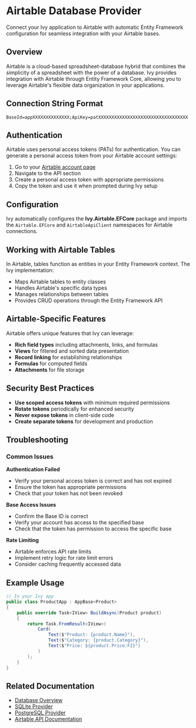 # Airtable Database Provider

<Ingress>
Connect your Ivy application to Airtable with automatic Entity Framework configuration for seamless integration with your Airtable bases.
</Ingress>

## Overview

Airtable is a cloud-based spreadsheet-database hybrid that combines the simplicity of a spreadsheet with the power of a database. Ivy provides integration with Airtable through Entity Framework Core, allowing you to leverage Airtable's flexible data organization in your applications.

## Connection String Format

```text
BaseId=appXXXXXXXXXXXXXX;ApiKey=patXXXXXXXXXXXXXXXXXXXXXXXXXXXXXXXXXX
```

## Authentication

Airtable uses personal access tokens (PATs) for authentication. You can generate a personal access token from your Airtable account settings:

1. Go to your [Airtable account page](https://airtable.com/account)
2. Navigate to the API section
3. Create a personal access token with appropriate permissions
4. Copy the token and use it when prompted during Ivy setup

## Configuration

Ivy automatically configures the **Ivy.Airtable.EFCore** package and imports the `Airtable.EFCore` and `AirtableApiClient` namespaces for Airtable connections.

## Working with Airtable Tables

In Airtable, tables function as entities in your Entity Framework context. The Ivy implementation:

- Maps Airtable tables to entity classes
- Handles Airtable's specific data types
- Manages relationships between tables
- Provides CRUD operations through the Entity Framework API

## Airtable-Specific Features

Airtable offers unique features that Ivy can leverage:
- **Rich field types** including attachments, links, and formulas
- **Views** for filtered and sorted data presentation
- **Record linking** for establishing relationships
- **Formulas** for computed fields
- **Attachments** for file storage

## Security Best Practices

- **Use scoped access tokens** with minimum required permissions
- **Rotate tokens** periodically for enhanced security
- **Never expose tokens** in client-side code
- **Create separate tokens** for development and production

## Troubleshooting

### Common Issues

**Authentication Failed**
- Verify your personal access token is correct and has not expired
- Ensure the token has appropriate permissions
- Check that your token has not been revoked

**Base Access Issues**
- Confirm the Base ID is correct
- Verify your account has access to the specified base
- Check that the token has permission to access the specific base

**Rate Limiting**
- Airtable enforces API rate limits
- Implement retry logic for rate limit errors
- Consider caching frequently accessed data

## Example Usage

```csharp
// In your Ivy app
public class ProductApp : AppBase<Product>
{
    public override Task<IView> BuildAsync(Product product)
    {
        return Task.FromResult<IView>(
            Card(
                Text($"Product: {product.Name}"),
                Text($"Category: {product.Category}"),
                Text($"Price: ${product.Price:F2}")
            )
        );
    }
}
```

## Related Documentation

- [Database Overview](01_Overview.md)
- [SQLite Provider](SQLite.md)
- [PostgreSQL Provider](PostgreSQL.md)
- [Airtable API Documentation](https://airtable.com/developers/web/api/introduction)
